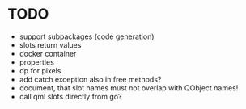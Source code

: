 # TODO
- support subpackages (code generation)
- slots return values
- docker container
- properties
- dp for pixels
- add catch exception also in free methods?
- document, that slot names must not overlap with QObject names!
- call qml slots directly from go?
